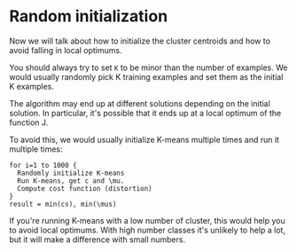 # Random initialization

Now we will talk about how to initialize the cluster centroids and how to avoid falling in local optimums.

You should always try to set `K` to be minor than the number of examples. We would usually randomly pick K training examples and set them as the initial K examples.

The algorithm may end up at different solutions depending on the initial solution. In particular, it's possible that it ends up at a local optimum of the function J.

To avoid this, we would usually initialize K-means multiple times and run it multiple times:

```
for i=1 to 1000 {
  Randomly initialize K-means
  Run K-means, get c and \mu.
  Compute cost function (distortion)
}
result = min(cs), min(\mus)
```

If you're running K-means with a low number of cluster, this would help you to avoid local optimums. With high number classes it's unlikely to help a lot, but it will make a difference with small numbers.
